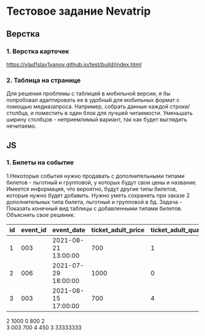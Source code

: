 # Тестовое задание Nevatrip #

## Верстка ##
### 1. Верстка карточек ###
https://vlad1slav1vanov.github.io/test/build/index.html
### 2. Таблица на странице ###
Для решения проблемы с таблицей в мобильной версии, я бы попробовал адаптировать ее в удобный для мобильных формат с помощью медиазапроса. Например, собрать данные каждой строки/столбца, и поместить в один блок для лучшей читаемости. Уменьшать ширину столбцов - неприемлимый вариант, так как будет выглядить нечитаемо.

## JS ##

### 1. Билеты на событие ###

1.Некоторые события нужно продавать с дополнительными типами билетов - льготный и групповой, у которых будут свои цены и название. Имеется информация, что вероятно, будут другие типы билетов, которые нужно будет добавить. Нужно уметь сохранять при заказе 2 дополнительных типа билета, льготный и групповой в бд. Задача - Показать конечный вид таблицы с добавленными типами билетов. Объяснить свое решение.

| id | 	event_id |	event_date          |	ticket_adult_price |	ticket_adult_quantity	|ticket_kid_price |	ticket_kid_quantity |	barcode	|  user_id  |	   equal_price.   |	          created            |
|----|-----------|----------------------|--------------------|------------------------|-----------------|---------------------|---------|-----------|-------------------|-------------------------------
| 1	 |003	       | 2021-08-21 13:00:00	|         700	       |            1	          |      450        |      	0	            | 11111111|   00451	  |        700	      |    2021-01-11 13:22:09       |
| 2  |006	       | 2021-07-29 18:00:00	|         1000	     |            0	          |      800        |      	2	            | 22222222|   00364	  |        1600	      |    2021-01-12 16:62:08       |
| 3	 |003	       | 2021-08-15 17:00:00	|         700	       |            4	          |      450        |      	3	            | 33333333|   00015	  |        4150	      |    2021-01-13 10:08:45       |


2			1000	0	800	2				
3	003		700	4	450	3	33333333		
